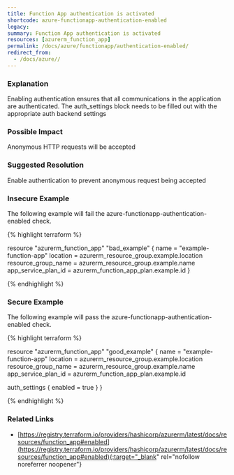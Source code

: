 ```yaml
---
title: Function App authentication is activated
shortcode: azure-functionapp-authentication-enabled
legacy: 
summary: Function App authentication is activated 
resources: [azurerm_function_app] 
permalink: /docs/azure/functionapp/authentication-enabled/
redirect_from: 
  - /docs/azure//
---
```


### Explanation

Enabling authentication ensures that all communications in the application are authenticated. The auth_settings block needs to be filled out with the appropriate auth backend settings

### Possible Impact
Anonymous HTTP requests will be accepted

### Suggested Resolution
Enable authentication to prevent anonymous request being accepted


### Insecure Example

The following example will fail the azure-functionapp-authentication-enabled check.

{% highlight terraform %}

resource "azurerm_function_app" "bad_example" {
  name                = "example-function-app"
  location            = azurerm_resource_group.example.location
  resource_group_name = azurerm_resource_group.example.name
  app_service_plan_id = azurerm_function_app_plan.example.id
}

{% endhighlight %}



### Secure Example

The following example will pass the azure-functionapp-authentication-enabled check.

{% highlight terraform %}

resource "azurerm_function_app" "good_example" {
  name                = "example-function-app"
  location            = azurerm_resource_group.example.location
  resource_group_name = azurerm_resource_group.example.name
  app_service_plan_id = azurerm_function_app_plan.example.id

  auth_settings {
    enabled = true
  }
}

{% endhighlight %}



### Related Links


- [https://registry.terraform.io/providers/hashicorp/azurerm/latest/docs/resources/function_app#enabled](https://registry.terraform.io/providers/hashicorp/azurerm/latest/docs/resources/function_app#enabled){:target="_blank" rel="nofollow noreferrer noopener"}


